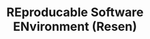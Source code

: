 ---
layout: default
description: Tackles the problem of reproducible research code. It helps users create
  portable "buckets" containing the development environment, analysis code, and data
  (using Docker & JupyterLab). Resen comes pre-installed with community-developed
  software.
point_of_contact: Asti Bhatt
shortname: resen
timestamp: Fri, 11 Feb 2022 13:53:01 GMT
title: REproducable Software ENvironment (Resen)
type: access tool
uuid: 7e51b674-5ea3-4b37-ba93-92898d093afd
website_link: https://ingeo.datatransport.org/home/resen
---